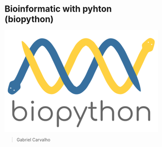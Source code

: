 # Bioinformatic with pyhton (biopython)

![Logo biopython](./biopython_logo.svg)

> Gabriel Carvalho
